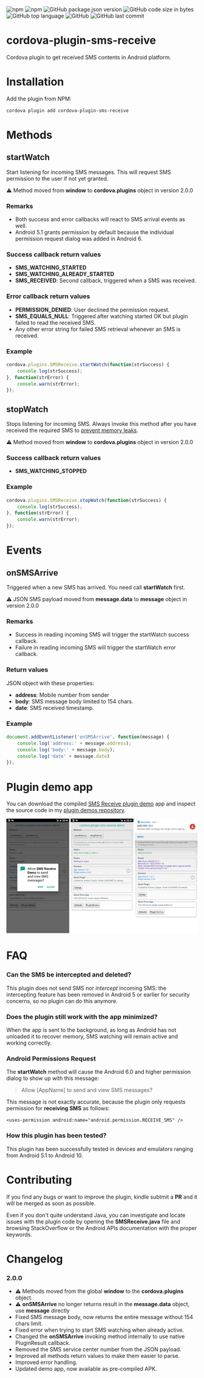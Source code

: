 ![npm](https://img.shields.io/npm/dt/cordova-plugin-sms-receive) ![npm](https://img.shields.io/npm/v/cordova-plugin-sms-receive) ![GitHub package.json version](https://img.shields.io/github/package-json/v/andreszs/cordova-plugin-sms-receive?color=FF6D00&label=master&logo=github) ![GitHub code size in bytes](https://img.shields.io/github/languages/code-size/andreszs/cordova-plugin-sms-receive) ![GitHub top language](https://img.shields.io/github/languages/top/andreszs/cordova-plugin-sms-receive) ![GitHub](https://img.shields.io/github/license/andreszs/cordova-plugin-sms-receive) ![GitHub last commit](https://img.shields.io/github/last-commit/andreszs/cordova-plugin-sms-receive)

# cordova-plugin-sms-receive

Cordova plugin to get received SMS contents in Android platform.

# Installation

Add the plugin from NPM:
```bash
cordova plugin add cordova-plugin-sms-receive
```

# Methods

## startWatch

Start listening for incoming SMS messages. This will request SMS permission to the user if not yet granted.

:warning:  Method moved from **window** to **cordova.plugins** object in version 2.0.0

### Remarks

- Both success and error callbacks will react to SMS arrival events as well.
- Android 5.1 grants permission by default because the individual permission request dialog was added in Android 6.

### Success callback return values

- **SMS_WATCHING_STARTED**
- **SMS_WATCHING_ALREADY_STARTED**
- **SMS_RECEIVED**: Second callback, triggered when a SMS was received.

### Error callback return values

- **PERMISSION_DENIED**: User declined the permission request.
- **SMS_EQUALS_NULL**: Triggered after watching started OK but plugin failed to read the received SMS.
- Any other error string for failed SMS retrieval whenever an SMS is received.


### Example

```javascript
cordova.plugins.SMSReceive.startWatch(function(strSuccess) {
	console.log(strSuccess);
}, function(strError) {
	console.warn(strError);
});
```

## stopWatch

Stops listening for incoming SMS. Always invoke this method after you have received the required SMS to [prevent memory leaks](https://stackoverflow.com/questions/41139537/why-not-doing-unregisterreceiverbroadcastreceiver-while-destroy-the-activity-w).

:warning:  Method moved from **window** to **cordova.plugins** object in version 2.0.0

### Success callback return values

- **SMS_WATCHING_STOPPED**

### Example

```javascript
cordova.plugins.SMSReceive.stopWatch(function(strSuccess) {
	console.log(strSuccess);
}, function(strError) {
	console.warn(strError);
});
```

# Events

## onSMSArrive

Triggered when a new SMS has arrived. You need call **startWatch** first.

:warning:  JSON SMS payload moved from **message.data** to **message** object in version 2.0.0

### Remarks

- Success in reading incoming SMS will trigger the startWatch success callback.
- Failure in reading incoming SMS will trigger the startWatch error callback.

### Return values

JSON object with these properties:

- **address**: Mobile number from sender
- **body**: SMS message body limited to 154 chars.
- **date**: SMS received timestamp.

### Example

```javascript
document.addEventListener('onSMSArrive', function(message) {
	console.log('address:' + message.address);
	console.log('body:' + message.body);
	console.log('date' + message.date)
});
```

# Plugin demo app

You can download the compiled [SMS Receive plugin demo](https://www.andreszsogon.com/cordova-sms-receive-plugin-demo/ "plugin demo app") app and inspect the source code in my [plugin demos repository](https://github.com/andreszs/cordova-plugin-demos "plugin demos repository").

[![ScreenShot](demo/screenshot.png)](https://www.andreszsogon.com/cordova-sms-receive-plugin-demo/)

# FAQ

### Can the SMS be intercepted and deleted?

This plugin does not send SMS nor *intercept* incoming SMS: the intercepting feature has been removed in Android 5 or earlier for security concerns, so no plugin can do this anymore.

### Does the plugin still work with the app minimized?

When the app is sent to the background, as long as Android has not unloaded it to recover memory, SMS watching will remain active and working correctly.

### Android Permissions Request

The **startWatch** method will cause the Android 6.0 and higher permission dialog to show up with this message:

> Allow [AppName] to send and view SMS messages?

This message is not exactly accurate, because the plugin only requests permission for **receiving SMS** as follows:

    <uses-permission android:name="android.permission.RECEIVE_SMS" />

### How this plugin has been tested?

This plugin has been successfully tested in devices and emulators ranging from Android 5.1 to Android 10.

# Contributing

If you find any bugs or want to improve the plugin, kindle subtmit a **PR** and it will be merged as soon as possible.

Even if you don't quite understand Java, you can investigate and locate issues with the plugin code by opening the **SMSReceive.java** file and browsing StackOverflow or the Android APIs documentation with the proper keywords.

# Changelog

### 2.0.0
- :warning: Methods moved from the global **window** to the **cordova.plugins** object.
- :warning: **onSMSArrive** no longer returns result in the **message.data** object, use **message** directly
- Fixed SMS message body, now returns the entire message without 154 chars limit.
- Fixed error when trying to start SMS watching when already active.
- Changed the **onSMSArrive** invoking method internally to use native PluginResult callback.
- Removed the SMS service center number from the JSON payload.
- Improved all methods return values to make them easier to parse.
- Improved error handling.
- Updated demo app, now available as pre-compiled APK.
